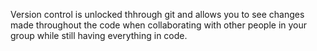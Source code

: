 Version control is unlocked thhrough git and allows you to see changes made throughout the code when collaborating with other people in your 
group while still having everything in code.
